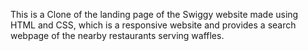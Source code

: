 This is a Clone of the landing page of the Swiggy website made using HTML and CSS, which is a responsive website and provides a search webpage of the nearby restaurants serving waffles.

